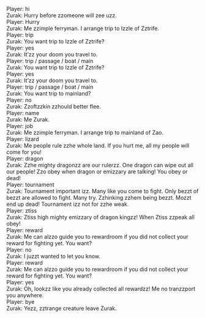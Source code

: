 Player: hi  
Zurak: Hurry before zzomeone will zee uzz.  
Player: Hurry  
Zurak: Me zzimple ferryman. I arrange trip to Izzle of Zztrife.  
Player: trip  
Zurak: You want trip to Izzle of Zztrife?  
Player: yes  
Zurak: It’zz your doom you travel to.  
Player: trip / passage / boat / main  
Zurak: You want trip to Izzle of Zztrife?  
Player: yes  
Zurak: It’zz your doom you travel to.  
Player: trip / passage / boat / main  
Zurak: You want trip to mainland?  
Player: no  
Zurak: Zzoftzzkin zzhould better flee.  
Player: name  
Zurak: Me Zurak.  
Player: job  
Zurak: Me zzimple ferryman. I arrange trip to mainland of Zao.  
Player: lizard  
Zurak: Me people rule zzhe whole land. If you hurt me, all my people will come for you!  
Player: dragon  
Zurak: Zzhe mighty dragonzz are our rulerzz. One dragon can wipe out all our people! Zzo obey when dragon or emizzary are talking! You obey or dead!  
Player: tournament  
Zurak: Tournament important izz. Many like you come to fight. Only bezzt of bezzt are allowed to fight. Many try. Zzhinking zzhem being bezzt. Mozzt end up dead! Tournament izz not for zzhe weak.  
Player: ztiss  
Zurak: Ztiss high mighty emizzary of dragon kingzz! When Ztiss zzpeak all obey!  
Player: reward  
Zurak: Me can alzzo guide you to rewardroom if you did not collect your reward for fighting yet. You want?  
Player: no  
Zurak: I juzzt wanted to let you know.  
Player: reward  
Zurak: Me can alzzo guide you to rewardroom if you did not collect your reward for fighting yet. You want?  
Player: yes  
Zurak: Oh, lookzz like you already collected all rewardzz! Me no tranzzport you anywhere.  
Player: bye  
Zurak: Yezz, zztrange creature leave Zurak.  
